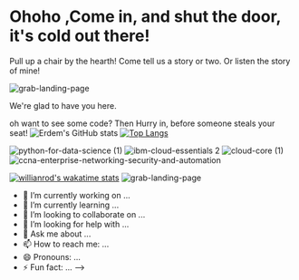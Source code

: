 # Ohoho ,Come in, and shut the door, it's cold out there!
Pull up a chair by the hearth!
Come tell us a story or two. Or listen the story of mine!

![grab-landing-page](https://media.giphy.com/media/1o1wZUne57yDb8ds3k/source.gif)

We're glad to have you here. 

oh want to see some code? Then Hurry in, before someone steals your seat!
![Erdem's GitHub stats](https://github-readme-stats.vercel.app/api?username=ErdemDurmaz&show_icons=true&theme=radical)
[![Top Langs](https://github-readme-stats.vercel.app/api/top-langs/?username=ErdemDurmaz)](https://github.com/ErdemDurmaz/github-readme-stats)


![python-for-data-science (1)](https://user-images.githubusercontent.com/14316327/119266409-fe697e80-bbea-11eb-9591-c264c457ce2b.png)
![ibm-cloud-essentials 2](https://user-images.githubusercontent.com/14316327/119266461-3cff3900-bbeb-11eb-8776-67bad5feab2a.png)
![cloud-core (1)](https://user-images.githubusercontent.com/14316327/119266511-64560600-bbeb-11eb-8dd8-584c64affc5d.png)
![ccna-enterprise-networking-security-and-automation](https://user-images.githubusercontent.com/14316327/119267330-71282900-bbee-11eb-8d44-185b00e930ef.png)


[![willianrod's wakatime stats](https://github-readme-stats.vercel.app/api/wakatime?username=@technomage)](https://github.com/ErdemDurmaz/github-readme-stats)
![grab-landing-page](https://media.giphy.com/media/fnQd9kJVAx5M3G80mv/giphy.gif)

- 🔭 I’m currently working on ...
- 🌱 I’m currently learning ...
- 👯 I’m looking to collaborate on ...
- 🤔 I’m looking for help with ...
- 💬 Ask me about ...
- 📫 How to reach me: ...
- 😄 Pronouns: ...
- ⚡ Fun fact: ...
-->

